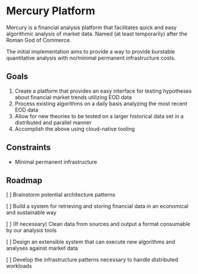 # Mercury Platform

Mercury is a financial analysis platform that facilitates quick and easy algorithmic analysis of market data. Named (at least temporarily) after the Roman God of Commerce.

The initial implementation aims to provide a way to provide burstable quantitative analysis with no/minimal permanent infrastructure costs.

## Goals
1. Create a platform that provides an easy interface for testing hypotheses about financial market trends utilizing EOD data
1. Process existing algorithms on a daily basis analyzing the most recent EOD data
1. Allow for new theories to be tested on a larger historical data set in a distributed and parallel manner
1. Accomplish the above using cloud-native tooling

## Constraints
- Minimal permanent infrastructure

## Roadmap
[ ] Brainstorm potential architecture patterns

[ ] Build a system for retrieving and storing financial data in an economical and sustainable way

[ ] (If necessary) Clean data from sources and output a format consumable by our analysis tools

[ ] Design an extensible system that can execute new algorithms and analyses against market data

[ ] Develop the infrastructure patterns necessary to handle distributed workloads

